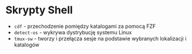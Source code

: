 # Skrypty Shell

- `cdf` - przechodzenie pomiędzy katalogami za pomocą FZF
- `detect-os` - wykrywa dystrybucję systemu Linux
- `tmux-sw` - tworzy i przełącza sesje na podstawie wybranych lokalizacji i katalogów
